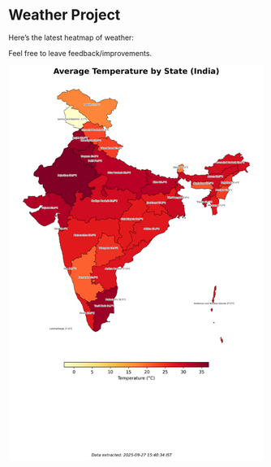 # Weather Project

Here’s the latest heatmap of weather:

Feel free to leave feedback/improvements.

![India Heatmap](docs/assets/india_heatmap.png?v=D7B81C)
